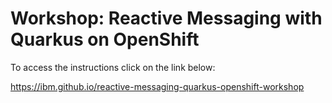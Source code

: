 # Workshop: Reactive Messaging with Quarkus on OpenShift

To access the instructions click on the link below:

<https://ibm.github.io/reactive-messaging-quarkus-openshift-workshop>
